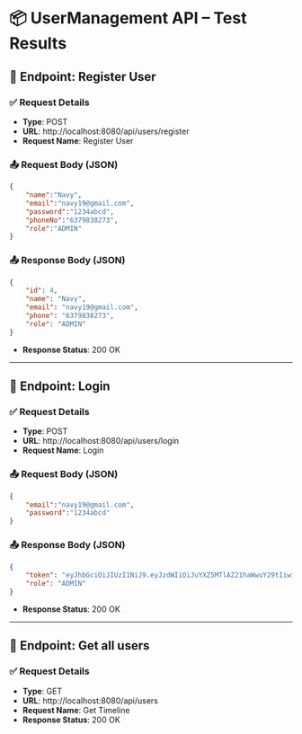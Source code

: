 # 📦 UserManagement API – Test Results

## 🔄 Endpoint: Register User

### ✅ Request Details

- **Type**: POST
- **URL**: http://localhost:8080/api/users/register
- **Request Name**: Register User

### 📤 Request Body (JSON)
```json
{
    "name":"Navy",
    "email":"navy19@gmail.com",
    "password":"1234abcd",
    "phoneNo":"6379838273",
    "role":"ADMIN"
}
```

### 📤 Response Body (JSON) 
```json
{
    "id": 4,
    "name": "Navy",
    "email": "navy19@gmail.com",
    "phone": "6379838273",
    "role": "ADMIN"
}
```
- **Response Status**: 200 OK
----
## 🔄 Endpoint: Login

### ✅ Request Details

- **Type**: POST
- **URL**: http://localhost:8080/api/users/login
- **Request Name**: Login

### 📤 Request Body (JSON)
```json
{
    "email":"navy19@gmail.com",
    "password":"1234abcd"
}
```
### 📤 Response Body (JSON)
```json
{
    "token": "eyJhbGciOiJIUzI1NiJ9.eyJzdWIiOiJuYXZ5MTlAZ21haWwuY29tIiwicm9sZSI6IkFETUlOIiwiaWF0IjoxNzU0NzQzMzY5LCJleHAiOjE3NTQ4Mjk3Njl9.FLbpvWbSkjl2twxupNxIE9fDacXUiw0BpHdh2IvqPm4",
    "role": "ADMIN"
}
```
- **Response Status**: 200 OK
----
## 🔄 Endpoint: Get all users

### ✅ Request Details

- **Type**: GET
- **URL**: http://localhost:8080/api/users
- **Request Name**: Get Timeline
- **Response Status**: 200 OK
